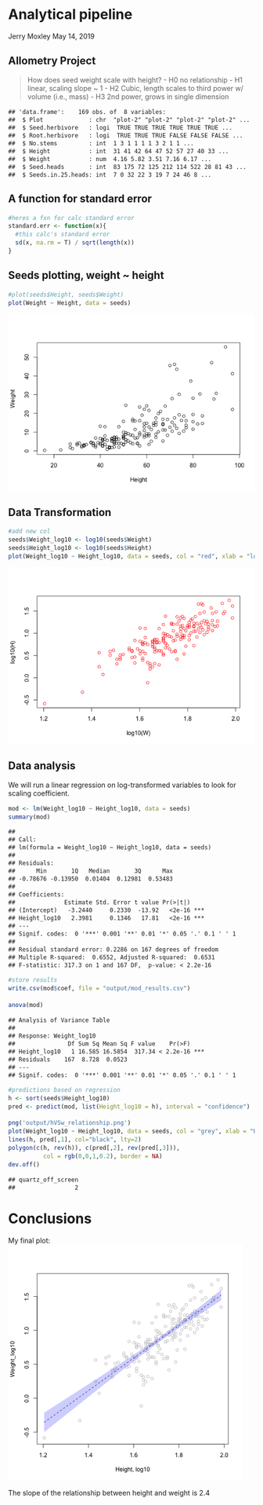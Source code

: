Analytical pipeline
================
Jerry Moxley
May 14, 2019

Allometry Project
-----------------

> How does seed weight scale with height? - H0 no relationship - H1 linear, scaling slope ~ 1 - H2 Cubic, length scales to third power w/ volume (i.e., mass) - H3 2nd power, grows in single dimension

    ## 'data.frame':    169 obs. of  8 variables:
    ##  $ Plot             : chr  "plot-2" "plot-2" "plot-2" "plot-2" ...
    ##  $ Seed.herbivore   : logi  TRUE TRUE TRUE TRUE TRUE TRUE ...
    ##  $ Root.herbivore   : logi  TRUE TRUE TRUE FALSE FALSE FALSE ...
    ##  $ No.stems         : int  1 3 1 1 1 1 3 2 1 1 ...
    ##  $ Height           : int  31 41 42 64 47 52 57 27 40 33 ...
    ##  $ Weight           : num  4.16 5.82 3.51 7.16 6.17 ...
    ##  $ Seed.heads       : int  83 175 72 125 212 114 522 28 81 43 ...
    ##  $ Seeds.in.25.heads: int  7 0 32 22 3 19 7 24 46 8 ...

A function for standard error
-----------------------------

``` r
#heres a fxn for calc standard error
standard.err <- function(x){
  #this calc's standard error
  sd(x, na.rm = T) / sqrt(length(x))
}
```

Seeds plotting, weight ~ height
-------------------------------

``` r
#plot(seeds$Height, seeds$Weight)
plot(Weight ~ Height, data = seeds)
```

![](pipeline_files/figure-markdown_github/unnamed-chunk-3-1.png)

Data Transformation
-------------------

``` r
#add new col
seeds$Weight_log10 <- log10(seeds$Weight)
seeds$Height_log10 <- log10(seeds$Height)
plot(Weight_log10 ~ Height_log10, data = seeds, col = "red", xlab = "log10(W)", ylab="log10(H)")
```

![](pipeline_files/figure-markdown_github/unnamed-chunk-4-1.png)

Data analysis
-------------

We will run a linear regression on log-transformed variables to look for scaling coefficient.

``` r
mod <- lm(Weight_log10 ~ Height_log10, data = seeds)
summary(mod)
```

    ## 
    ## Call:
    ## lm(formula = Weight_log10 ~ Height_log10, data = seeds)
    ## 
    ## Residuals:
    ##      Min       1Q   Median       3Q      Max 
    ## -0.78676 -0.13950  0.01404  0.12981  0.53483 
    ## 
    ## Coefficients:
    ##              Estimate Std. Error t value Pr(>|t|)    
    ## (Intercept)   -3.2440     0.2330  -13.92   <2e-16 ***
    ## Height_log10   2.3981     0.1346   17.81   <2e-16 ***
    ## ---
    ## Signif. codes:  0 '***' 0.001 '**' 0.01 '*' 0.05 '.' 0.1 ' ' 1
    ## 
    ## Residual standard error: 0.2286 on 167 degrees of freedom
    ## Multiple R-squared:  0.6552, Adjusted R-squared:  0.6531 
    ## F-statistic: 317.3 on 1 and 167 DF,  p-value: < 2.2e-16

``` r
#store results
write.csv(mod$coef, file = "output/mod_results.csv")

anova(mod)
```

    ## Analysis of Variance Table
    ## 
    ## Response: Weight_log10
    ##               Df Sum Sq Mean Sq F value    Pr(>F)    
    ## Height_log10   1 16.585 16.5854  317.34 < 2.2e-16 ***
    ## Residuals    167  8.728  0.0523                      
    ## ---
    ## Signif. codes:  0 '***' 0.001 '**' 0.01 '*' 0.05 '.' 0.1 ' ' 1

``` r
#predictions based on regression
h <- sort(seeds$Height_log10)
pred <- predict(mod, list(Height_log10 = h), interval = "confidence")

png('output/hVSw_relationship.png')
plot(Weight_log10 ~ Height_log10, data = seeds, col = "grey", xlab = "Height, log10")
lines(h, pred[,1], col="black", lty=2)
polygon(c(h, rev(h)), c(pred[,2], rev(pred[,3])),
          col = rgb(0,0,1,0.2), border = NA)
dev.off()
```

    ## quartz_off_screen 
    ##                 2

Conclusions
===========

My final plot: ![](output/hVSw_relationship.png)

The slope of the relationship between height and weight is 2.4
